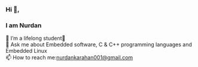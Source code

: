 ### Hi 👋, 
### I am Nurdan




🌱 I’m a lifelong student💫<br>
💬 Ask me about Embedded software, C & C++ programming languages and Embedded Linux<br>
📫 How to reach me:nurdankarahan001@gmail.com<br>
<!---🤝 Connect with me:<br>
 <a href=”www.linkedin.com/in/nurdankarahan"> <img align=”left” src=”https://raw.githubusercontent.com/nurdankrhn/nurdankrhn/main/image/linkedin.png" alt=”Nurdan KARAHAN | LinkedIn” width=”21px”/></a> 
 💬 If you have any question/feedback, please do not hesitate to reach out to me!-->




